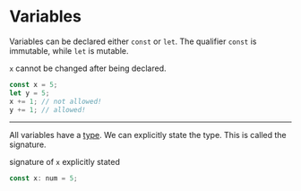 # Variables

Variables can be declared either `const` or `let`. The qualifier `const` is immutable, while `let` is mutable.

`x` cannot be changed after being declared.
```ts
const x = 5;
let y = 5;
x += 1; // not allowed!
y += 1; // allowed!
```

---
All variables have a [type](./types.md).
We can explicitly state the type. This is called the signature.

signature of `x` explicitly stated
```ts
const x: num = 5;
```

